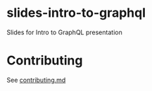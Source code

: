 # slides-intro-to-graphql

Slides for Intro to GraphQL presentation

# Contributing

See [contributing.md](contributing.md)

